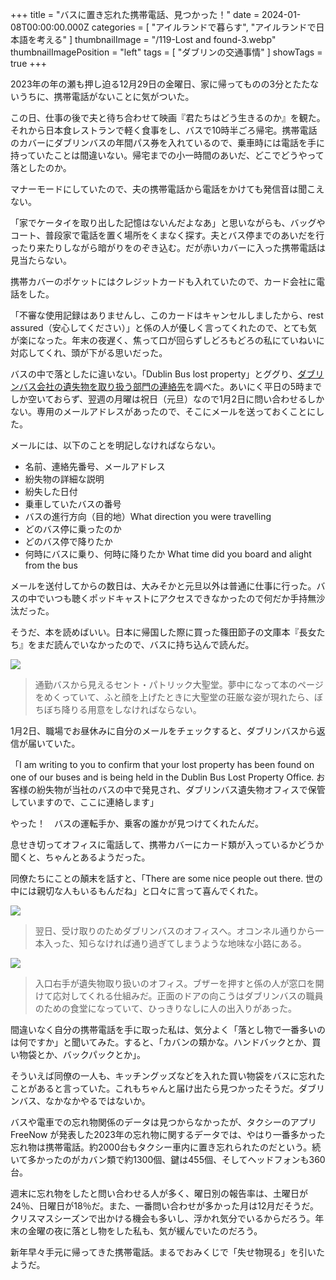 +++
title = "バスに置き忘れた携帯電話、見つかった！"
date = 2024-01-08T00:00:00.000Z
categories = [ "アイルランドで暮らす", "アイルランドで日本語を考える" ]
thumbnailImage = "/119-Lost and found-3.webp"
thumbnailImagePosition = "left"
tags = [ "ダブリンの交通事情" ]
showTags = true
+++

2023年の年の瀬も押し迫る12月29日の金曜日、家に帰ってものの3分とたたないうちに、携帯電話がないことに気がついた。

<!--more-->

この日、仕事の後で夫と待ち合わせて映画『君たちはどう生きるのか』を観た。それから日本食レストランで軽く食事をし、バスで10時半ごろ帰宅。携帯電話のカバーにダブリンバスの年間パス券を入れているので、乗車時には電話を手に持っていたことは間違いない。帰宅までの小一時間のあいだ、どこでどうやって落としたのか。

マナーモードにしていたので、夫の携帯電話から電話をかけても発信音は聞こえない。

「家でケータイを取り出した記憶はないんだよなあ」と思いながらも、バッグやコート、普段家で電話を置く場所をくまなく探す。夫とバス停までのあいだを行ったり来たりしながら暗がりをのぞき込む。だが赤いカバーに入った携帯電話は見当たらない。

携帯カバーのポケットにはクレジットカードも入れていたので、カード会社に電話をした。

「不審な使用記録はありませんし、このカードはキャンセルしましたから、rest assured（安心してください）」と係の人が優しく言ってくれたので、とても気が楽になった。年末の夜遅く、焦って口が回らずしどろもどろの私にていねいに対応してくれ、頭が下がる思いだった。

バスの中で落としたに違いない。「Dublin Bus lost property」とググり、[ダブリンバス会社の遺失物を取り扱う部門の連絡先](https://www.dublinbus.ie/lost-property-department)を調べた。あいにく平日の5時までしか空いておらず、翌週の月曜は祝日（元旦）なので1月2日に問い合わせるしかない。専用のメールアドレスがあったので、そこにメールを送っておくことにした。 

メールには、以下のことを明記しなければならない。

* 名前、連絡先番号、メールアドレス
* 紛失物の詳細な説明
* 紛失した日付
* 乗車していたバスの番号
* バスの進行方向（目的地）What direction you were travelling
* どのバス停に乗ったのか
* どのバス停で降りたか
* 何時にバスに乗り、何時に降りたか What time did you board and alight from the bus

メールを送付してからの数日は、大みそかと元旦以外は普通に仕事に行った。バスの中でいつも聴くポッドキャストにアクセスできなかったので何だか手持無沙汰だった。

そうだ、本を読めばいい。日本に帰国した際に買った篠田節子の文庫本『長女たち』をまだ読んでいなかったので、バスに持ち込んで読んだ。

![](</119-Lost and found-1.webp>)

> 通勤バスから見えるセント・パトリック大聖堂。夢中になって本のページをめくっていて、ふと顔を上げたときに大聖堂の荘厳な姿が現れたら、ぼちぼち降りる用意をしなければならない。

1月2日、職場でお昼休みに自分のメールをチェックすると、ダブリンバスから返信が届いていた。

「I am writing to you to confirm that your lost property has been found on one of our buses and is being held in the Dublin Bus Lost Property Office. お客様の紛失物が当社のバスの中で発見され、ダブリンバス遺失物オフィスで保管していますので、ここに連絡します」

やった！　バスの運転手か、乗客の誰かが見つけてくれたんだ。

息せき切ってオフィスに電話して、携帯カバーにカード類が入っているかどうか聞くと、ちゃんとあるようだった。

同僚たちにことの顛末を話すと、「There are some nice people out there. 世の中には親切な人もいるもんだね」と口々に言って喜んでくれた。

![](</119-Lost and found-2.webp>)

> 翌日、受け取りのためダブリンバスのオフィスへ。オコンネル通りから一本入った、知らなければ通り過ぎてしまうような地味な小路にある。

![](</119-Lost and found-3.webp>)

> 入口右手が遺失物取り扱いのオフィス。ブザーを押すと係の人が窓口を開けて応対してくれる仕組みだ。正面のドアの向こうはダブリンバスの職員のための食堂になっていて、ひっきりなしに人の出入りがあった。

間違いなく自分の携帯電話を手に取った私は、気分よく「落とし物で一番多いのは何ですか」と聞いてみた。すると、「カバンの類かな。ハンドバックとか、買い物袋とか、バックパックとか」。

そういえば同僚の一人も、キッチングッズなどを入れた買い物袋をバスに忘れたことがあると言っていた。これもちゃんと届け出たら見つかったそうだ。ダブリンバス、なかなかやるではないか。

バスや電車での忘れ物関係のデータは見つからなかったが、タクシーのアプリ FreeNow が発表した2023年の忘れ物に関するデータでは、やはり一番多かった忘れ物は携帯電話。約2000台もタクシー車内に置き忘れられたのだという。続いて多かったのがカバン類で約1300個、鍵は455個、そしてヘッドフォンも360台。

週末に忘れ物をしたと問い合わせる人が多く、曜日別の報告率は、土曜日が24％、日曜日が18％だ。また、一番問い合わせが多かった月は12月だそうだ。クリスマスシーズンで出かける機会も多いし、浮かれ気分でいるからだろう。年末の金曜の夜に落とし物をした私も、気が緩んでいたのだろう。

新年早々手元に帰ってきた携帯電話。まるでおみくじで「失せ物現る」を引いたようだ。
